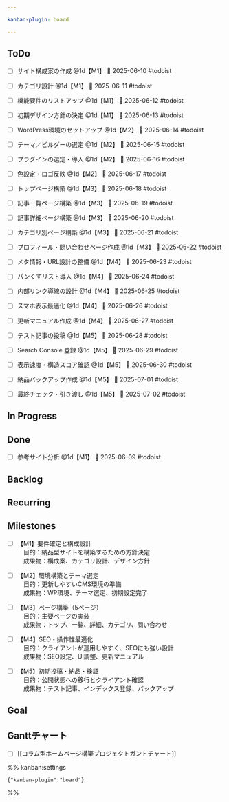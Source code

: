 ```yaml
---

kanban-plugin: board

---
```


## ToDo

- [ ] サイト構成案の作成 @1d【M1】 📅 2025-06-10 #todoist
- [ ] カテゴリ設計 @1d【M1】 📅 2025-06-11 #todoist
- [ ] 機能要件のリストアップ @1d【M1】 📅 2025-06-12 #todoist
- [ ] 初期デザイン方針の決定 @1d【M1】 📅 2025-06-13 #todoist
- [ ] WordPress環境のセットアップ @1d【M2】 📅 2025-06-14 #todoist
- [ ] テーマ／ビルダーの選定 @1d【M2】 📅 2025-06-15 #todoist
- [ ] プラグインの選定・導入 @1d【M2】 📅 2025-06-16 #todoist
- [ ] 色設定・ロゴ反映 @1d【M2】 📅 2025-06-17 #todoist
- [ ] トップページ構築 @1d【M3】 📅 2025-06-18 #todoist
- [ ] 記事一覧ページ構築 @1d【M3】 📅 2025-06-19 #todoist
- [ ] 記事詳細ページ構築 @1d【M3】 📅 2025-06-20 #todoist
- [ ] カテゴリ別ページ構築 @1d【M3】 📅 2025-06-21 #todoist
- [ ] プロフィール・問い合わせページ作成 @1d【M3】 📅 2025-06-22 #todoist
- [ ] メタ情報・URL設計の整備 @1d【M4】 📅 2025-06-23 #todoist
- [ ] パンくずリスト導入 @1d【M4】 📅 2025-06-24 #todoist
- [ ] 内部リンク導線の設計 @1d【M4】 📅 2025-06-25 #todoist
- [ ] スマホ表示最適化 @1d【M4】 📅 2025-06-26 #todoist
- [ ] 更新マニュアル作成 @1d【M4】 📅 2025-06-27 #todoist
- [ ] テスト記事の投稿 @1d【M5】 📅 2025-06-28 #todoist
- [ ] Search Console 登録 @1d【M5】 📅 2025-06-29 #todoist
- [ ] 表示速度・構造スコア確認 @1d【M5】 📅 2025-06-30 #todoist
- [ ] 納品バックアップ作成 @1d【M5】 📅 2025-07-01 #todoist
- [ ] 最終チェック・引き渡し @1d【M5】 📅 2025-07-02 #todoist


## In Progress



## Done

- [ ] 参考サイト分析 @1d【M1】 📅 2025-06-09 #todoist


## Backlog



## Recurring



## Milestones

- [ ] 【M1】要件確定と構成設計  
	 目的：納品型サイトを構築するための方針決定  
	 成果物：構成案、カテゴリ設計、デザイン方針
- [ ] 【M2】環境構築とテーマ選定  
	 目的：更新しやすいCMS環境の準備  
	 成果物：WP環境、テーマ選定、初期設定完了
- [ ] 【M3】ページ構築（5ページ）  
	 目的：主要ページの実装  
	 成果物：トップ、一覧、詳細、カテゴリ、問い合わせ
- [ ] 【M4】SEO・操作性最適化  
	 目的：クライアントが運用しやすく、SEOにも強い設計  
	 成果物：SEO設定、UI調整、更新マニュアル
- [ ] 【M5】初期投稿・納品・検証  
	 目的：公開状態への移行とクライアント確認  
	 成果物：テスト記事、インデックス登録、バックアップ


## Goal



## Ganttチャート

- [ ] [[コラム型ホームページ構築プロジェクトガントチャート]]




%% kanban:settings
```
{"kanban-plugin":"board"}
```
%%
